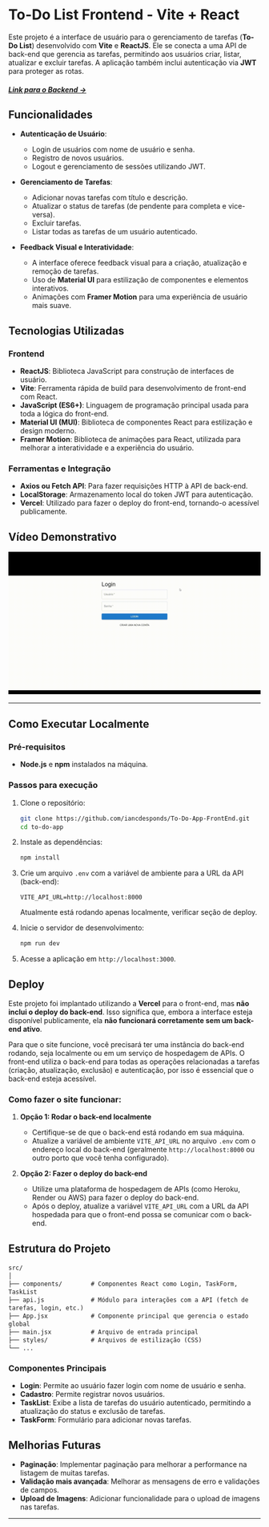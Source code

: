 # To-Do List Frontend - Vite + React

Este projeto é a interface de usuário para o gerenciamento de tarefas (**To-Do List**) desenvolvido com **Vite** e **ReactJS**. Ele se conecta a uma API de back-end que gerencia as tarefas, permitindo aos usuários criar, listar, atualizar e excluir tarefas. A aplicação também inclui autenticação via **JWT** para proteger as rotas.

##### [Link para o Backend ->](https://github.com/iancdesponds/To-Do-App)


## Funcionalidades

- **Autenticação de Usuário**:
  - Login de usuários com nome de usuário e senha.
  - Registro de novos usuários.
  - Logout e gerenciamento de sessões utilizando JWT.

- **Gerenciamento de Tarefas**:
  - Adicionar novas tarefas com título e descrição.
  - Atualizar o status de tarefas (de pendente para completa e vice-versa).
  - Excluir tarefas.
  - Listar todas as tarefas de um usuário autenticado.

- **Feedback Visual e Interatividade**:
  - A interface oferece feedback visual para a criação, atualização e remoção de tarefas.
  - Uso de **Material UI** para estilização de componentes e elementos interativos.
  - Animações com **Framer Motion** para uma experiência de usuário mais suave.

## Tecnologias Utilizadas

### Frontend
- **ReactJS**: Biblioteca JavaScript para construção de interfaces de usuário.
- **Vite**: Ferramenta rápida de build para desenvolvimento de front-end com React.
- **JavaScript (ES6+)**: Linguagem de programação principal usada para toda a lógica do front-end.
- **Material UI (MUI)**: Biblioteca de componentes React para estilização e design moderno.
- **Framer Motion**: Biblioteca de animações para React, utilizada para melhorar a interatividade e a experiência do usuário.
  
### Ferramentas e Integração
- **Axios ou Fetch API**: Para fazer requisições HTTP à API de back-end.
- **LocalStorage**: Armazenamento local do token JWT para autenticação.
- **Vercel**: Utilizado para fazer o deploy do front-end, tornando-o acessível publicamente.

## Vídeo Demonstrativo

<img src="ToDoApp.gif">

---

## Como Executar Localmente

### Pré-requisitos

- **Node.js** e **npm** instalados na máquina.

### Passos para execução

1. Clone o repositório:
   ```bash
   git clone https://github.com/iancdesponds/To-Do-App-FrontEnd.git
   cd to-do-app
   ```

2. Instale as dependências:
   ```bash
   npm install
   ```

3. Crie um arquivo `.env` com a variável de ambiente para a URL da API (back-end):
   ```
   VITE_API_URL=http://localhost:8000
   ```
   Atualmente está rodando apenas localmente, verificar seção de deploy.

4. Inicie o servidor de desenvolvimento:
   ```bash
   npm run dev
   ```

5. Acesse a aplicação em `http://localhost:3000`.

## Deploy

Este projeto foi implantado utilizando a **Vercel** para o front-end, mas **não inclui o deploy do back-end**. Isso significa que, embora a interface esteja disponível publicamente, ela **não funcionará corretamente sem um back-end ativo**.

Para que o site funcione, você precisará ter uma instância do back-end rodando, seja localmente ou em um serviço de hospedagem de APIs. O front-end utiliza o back-end para todas as operações relacionadas a tarefas (criação, atualização, exclusão) e autenticação, por isso é essencial que o back-end esteja acessível.

### Como fazer o site funcionar:

1. **Opção 1: Rodar o back-end localmente**  
   - Certifique-se de que o back-end está rodando em sua máquina.
   - Atualize a variável de ambiente `VITE_API_URL` no arquivo `.env` com o endereço local do back-end (geralmente `http://localhost:8000` ou outro porto que você tenha configurado).

2. **Opção 2: Fazer o deploy do back-end**  
   - Utilize uma plataforma de hospedagem de APIs (como Heroku, Render ou AWS) para fazer o deploy do back-end.
   - Após o deploy, atualize a variável `VITE_API_URL` com a URL da API hospedada para que o front-end possa se comunicar com o back-end.

## Estrutura do Projeto

```
src/
│
├── components/        # Componentes React como Login, TaskForm, TaskList
├── api.js             # Módulo para interações com a API (fetch de tarefas, login, etc.)
├── App.jsx            # Componente principal que gerencia o estado global
├── main.jsx           # Arquivo de entrada principal
├── styles/            # Arquivos de estilização (CSS)
└── ...
```

### Componentes Principais

- **Login**: Permite ao usuário fazer login com nome de usuário e senha.
- **Cadastro**: Permite registrar novos usuários.
- **TaskList**: Exibe a lista de tarefas do usuário autenticado, permitindo a atualização do status e exclusão de tarefas.
- **TaskForm**: Formulário para adicionar novas tarefas.

## Melhorias Futuras

- **Paginação**: Implementar paginação para melhorar a performance na listagem de muitas tarefas.
- **Validação mais avançada**: Melhorar as mensagens de erro e validações de campos.
- **Upload de Imagens**: Adicionar funcionalidade para o upload de imagens nas tarefas.

---
